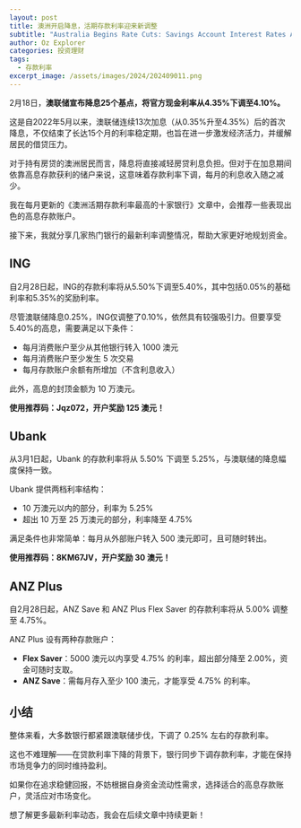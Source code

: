 ```yaml
---
layout: post
title: 澳洲开启降息，活期存款利率迎来新调整
subtitle: "Australia Begins Rate Cuts: Savings Account Interest Rates Adjusted"
author: Oz Explorer
categories: 投资理财
tags:
  - 存款利率
excerpt_image: /assets/images/2024/202409011.png
---
```


2月18日，**澳联储宣布降息25个基点，将官方现金利率从4.35%下调至4.10%。**

这是自2022年5月以来，澳联储连续13次加息（从0.35%升至4.35%）后的首次降息，不仅结束了长达15个月的利率稳定期，也旨在进一步激发经济活力，并缓解居民的借贷压力。

对于持有房贷的澳洲居民而言，降息将直接减轻房贷利息负担。但对于在加息期间依靠高息存款获利的储户来说，这意味着存款利率下调，每月的利息收入随之减少。

我在每月更新的《澳洲活期存款利率最高的十家银行》文章中，会推荐一些表现出色的高息存款账户。

接下来，我就分享几家热门银行的最新利率调整情况，帮助大家更好地规划资金。

## ING

自2月28日起，ING的存款利率将从5.50%下调至5.40%，其中包括0.05%的基础利率和5.35%的奖励利率。

尽管澳联储降息0.25%，ING仅调整了0.10%，依然具有较强吸引力。但要享受5.40%的高息，需要满足以下条件：

- 每月消费账户至少从其他银行转入 1000 澳元
- 每月消费账户至少发生 5 次交易
- 每月存款账户余额有所增加（不含利息收入）

此外，高息的封顶金额为 10 万澳元。

**使用推荐码：Jqz072，开户奖励 125 澳元！**

## Ubank

从3月1日起，Ubank 的存款利率将从 5.50% 下调至 5.25%，与澳联储的降息幅度保持一致。

Ubank 提供两档利率结构：
- 10 万澳元以内的部分，利率为 5.25%
- 超出 10 万至 25 万澳元的部分，利率降至 4.75%

满足条件也非常简单：每月从外部账户转入 500 澳元即可，且可随时转出。

**使用推荐码：8KM67JV，开户奖励 30 澳元！**

## ANZ Plus

自2月28日起，ANZ Save 和 ANZ Plus Flex Saver 的存款利率将从 5.00% 调整至 4.75%。

ANZ Plus 设有两种存款账户：
- **Flex Saver**：5000 澳元以内享受 4.75% 的利率，超出部分降至 2.00%，资金可随时支取。
- **ANZ Save**：需每月存入至少 100 澳元，才能享受 4.75% 的利率。

## 小结

整体来看，大多数银行都紧跟澳联储步伐，下调了 0.25% 左右的存款利率。

这也不难理解——在贷款利率下降的背景下，银行同步下调存款利率，才能在保持市场竞争力的同时维持盈利。

如果你在追求稳健回报，不妨根据自身资金流动性需求，选择适合的高息存款账户，灵活应对市场变化。

想了解更多最新利率动态，我会在后续文章中持续更新！